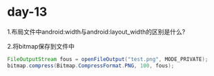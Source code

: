# day-13

1.布局文件中android:width与android:layout_width的区别是什么?


2.将bitmap保存到文件中

```java
FileOutputStream fous = openFileOutput("test.png", MODE_PRIVATE);
bitmap.compress(Bitmap.CompressFormat.PNG, 100, fous);
```